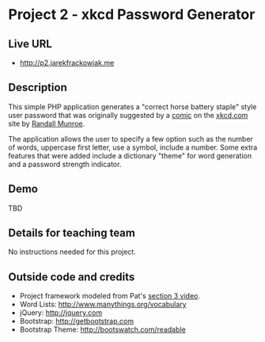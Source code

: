# Project 2 - xkcd Password Generator

## Live URL
* http://p2.jarekfrackowiak.me

## Description
This simple PHP application generates a "correct horse battery staple" style user password that
was originally suggested by a [comic](http://xkcd.com/936/) on the [xkcd.com](http://xkcd.com/)
site by [Randall Munroe](http://xkcd.com/about/).

The application allows the user to specify a few option such as the number of words, uppercase
first letter, use a symbol, include a number.  Some extra features that were added include a
dictionary "theme" for word generation and a password strength indicator.

## Demo
TBD

## Details for teaching team
No instructions needed for this project.

## Outside code and credits
* Project framework modeled from Pat's [section 3 video](http://cm.dce.harvard.edu/2015/01/14291/publicationListing.shtml).
* Word Lists: http://www.manythings.org/vocabulary
* jQuery: http://jquery.com
* Bootstrap: http://getbootstrap.com
* Bootstrap Theme: http://bootswatch.com/readable